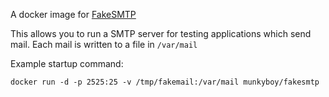 A docker image for [FakeSMTP](https://github.com/Nilhcem/FakeSMTP)

This allows you to run a SMTP server for testing applications which send mail. Each mail is written to a file in `/var/mail`

Example startup command:

    docker run -d -p 2525:25 -v /tmp/fakemail:/var/mail munkyboy/fakesmtp

